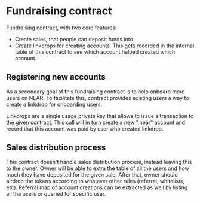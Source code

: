 # Fundraising contract

Fundraising contract, with two core features:
 - Create sales, that people can deposit funds into.
 - Create linkdrops for creating accounts. This gets recorded in the internal table of this contract to see which account helped created which account.

## Registering new accounts

As a secondary goal of this fundraising contract is to help onboard more users on NEAR. 
To facilitate this, contract provides existing users a way to create a linkdrop for onboarding users.

Linkdrops are a single usage private key that allows to issue a transaction to the given contract. 
This call will in turn create a new ".near" account and record that this account was paid by user who created linkdrop.   

## Sales distribution process

This contract doesn't handle sales distribution process, instead leaving this to the owner.
Owner will be able to extra the table of all the users and how much they have deposited for the given sale.
After that, owner should airdrop the tokens according to whatever other rules (referral, whitelists, etc).
Referral map of account creations can be extracted as well by listing all the users or queried for specific user.